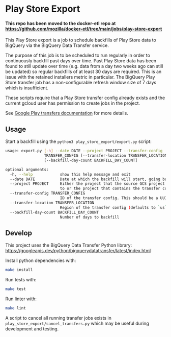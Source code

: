 # Play Store Export

#### This repo has been moved to the docker-etl repo at https://github.com/mozilla/docker-etl/tree/main/jobs/play-store-export

This Play Store export is a job to schedule backfills of Play Store data to BigQuery via the BigQuery Data Transfer service.

The purpose of this job is to be scheduled to run regularly in order to continuously backfill past days over time.
Past Play Store data has been found to still update over time (e.g. data from a day two weeks ago can still be updated)
so regular backfills of at least 30 days are required.
This is an issue with the retained installers metric in particular.
The BigQuery Play Store transfer job has a non-configurable refresh window size of 7 days which is insufficient.

These scripts require that a Play Store transfer config already exists and the current gcloud user has
permission to create jobs in the project.

See [Google Play transfers documentation](https://cloud.google.com/bigquery-transfer/docs/play-transfer) for more details.

## Usage

Start a backfill using the `python3 play_store_export/export.py` script:
```sh
usage: export.py [-h] --date DATE --project PROJECT --transfer-config
                 TRANSFER_CONFIG [--transfer-location TRANSFER_LOCATION]
                 [--backfill-day-count BACKFILL_DAY_COUNT]

optional arguments:
  -h, --help            show this help message and exit
  --date DATE           Date at which the backfill will start, going backwards
  --project PROJECT     Either the project that the source GCS project belongs
                        to or the project that contains the transfer config
  --transfer-config TRANSFER_CONFIG
                        ID of the transfer config. This should be a UUID.
  --transfer-location TRANSFER_LOCATION
                        Region of the transfer config (defaults to `us`)
  --backfill-day-count BACKFILL_DAY_COUNT
                        Number of days to backfill
```

## Develop

This project uses the BigQuery Data Transfer Python library: 
https://googleapis.dev/python/bigquerydatatransfer/latest/index.html

Install python dependencies with:
```sh
make install
```

Run tests with:
```sh
make test
```

Run linter with:
```sh
make lint
```

A script to cancel all running transfer jobs exists in `play_store_export/cancel_transfers.py`
which may be useful during development and testing.

